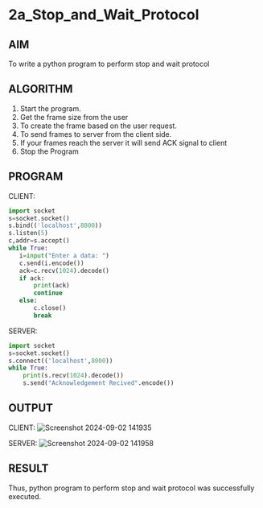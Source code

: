 # 2a_Stop_and_Wait_Protocol
## AIM 
To write a python program to perform stop and wait protocol
## ALGORITHM
1. Start the program.
2. Get the frame size from the user
3. To create the frame based on the user request.
4. To send frames to server from the client side.
5. If your frames reach the server it will send ACK signal to client
6. Stop the Program
## PROGRAM
 CLIENT:
 ```py
import socket 
s=socket.socket() 
s.bind(('localhost',8000))
s.listen(5) 
c,addr=s.accept() 
while True: 
    i=input("Enter a data: ") 
    c.send(i.encode()) 
    ack=c.recv(1024).decode() 
    if ack: 
        print(ack) 
        continue 
    else: 
        c.close() 
        break 
``` 
SERVER: 
```py
import socket 
s=socket.socket() 
s.connect(('localhost',8000)) 
while True: 
    print(s.recv(1024).decode()) 
    s.send("Acknowledgement Recived".encode()) 
```

## OUTPUT
 
CLIENT: 
![Screenshot 2024-09-02 141935](https://github.com/user-attachments/assets/2d6b7182-3dea-4818-b67f-84cd937b0e7d)
 
SERVER: 
![Screenshot 2024-09-02 141958](https://github.com/user-attachments/assets/d4df4f9c-193f-4a82-b6d6-852f5fcf9ef3)

## RESULT
Thus, python program to perform stop and wait protocol was successfully executed.
